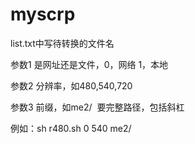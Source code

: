 # myscrp

list.txt中写待转换的文件名

参数1 是网址还是文件，0，网络 1，本地

参数2 分辨率，如480,540,720

参数3 前缀，如me2/  要完整路径，包括斜杠

例如：sh r480.sh 0 540 me2/
